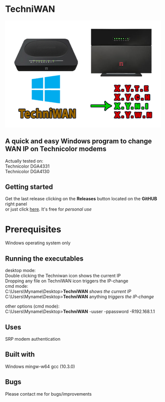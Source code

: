 # TechniWAN
![tewan.png](tewan.png)

## A quick and easy Windows program to change WAN IP on Technicolor modems
Actually tested on:<BR>
Technicolor DGA4331<BR>
Technicolor DGA4130<BR>
    
## Getting started
Get the last release clicking on the **Releases** button located on the **GitHUB** right panel<BR>
or just click [here](https://github.com/uomoukko/TechniWAN/releases/). It's free for *personal use*<BR>

# Prerequisites
Windows operating system only<BR>  

## Running the executables
 desktop mode:<BR>
Double clicking the Techniwan icon shows the current IP<BR>
Dropping any file on TechniWAN icon triggers the IP-change<BR>
 cmd mode:<BR>
C:\Users\Myname\Desktop>**TechniWAN** *shows the current IP*<BR>
C:\Users\Myname\Desktop>**TechniWAN** anything *triggers the IP-change*<BR>

other options (cmd mode):<BR>
 C:\Users\Myname\Desktop>**TechniWAN** -uuser -ppassword -R192.168.1.1<BR>
    
## Uses
SRP modem authentication<BR>

## Built with
Windows mingw-w64 gcc (10.3.0)<BR>

## Bugs
Please contact me for bugs/improvements<BR>
